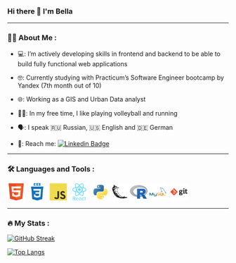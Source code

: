 ### Hi there 👋 I'm Bella 

---

### :woman_technologist: About Me :

- 💻: I’m actively developing skills in frontend and backend to be able to build fully functional web applications

- 🤓: Currently studying with Practicum’s Software Engineer bootcamp by Yandex (7th month out of 10)

- 🌐: Working as a GIS and Urban Data analyst 

- 🏃‍♀️: In my free time, I like playing volleyball and running 

- 🗣️: I speak 🇷🇺 Russian, 🇺🇸 English and 🇩🇪 German  
 
- 📩: Reach me: [![Linkedin Badge](https://img.shields.io/badge/LinkedIn-blue?style=for-the-badge&logo=linkedin&logoColor=white)](https://www.linkedin.com/in/bella-mironova-64b01a222/)

---

### :hammer_and_wrench: Languages and Tools :
<div>
  <img src="https://github.com/devicons/devicon/blob/master/icons/html5/html5-original.svg" title="HTML5" alt="HTML" width="40" height="40"/>&nbsp;
    <img src="https://github.com/devicons/devicon/blob/master/icons/css3/css3-plain-wordmark.svg"  title="CSS3" alt="CSS" width="40" height="40"/>&nbsp;
   <img src="https://github.com/devicons/devicon/blob/master/icons/javascript/javascript-original.svg" title="JavaScript" alt="JavaScript" width="40" height="40"/>&nbsp;
  <img src="https://github.com/devicons/devicon/blob/master/icons/react/react-original-wordmark.svg" title="React" alt="React" width="40" height="40"/>&nbsp;
    <img src="https://github.com/devicons/devicon/blob/master/icons/python/python-original.svg" title="Python" **alt="Python" width="40" height="40"/>
      <img src="https://github.com/devicons/devicon/blob/master/icons/flask/flask-original.svg" title="Flask" **alt="Flask" width="40" height="40"/>
        <img src="https://github.com/devicons/devicon/blob/master/icons/r/r-original.svg" title="R" **alt="R" width="40" height="40"/>
    <img src="https://github.com/devicons/devicon/blob/master/icons/mysql/mysql-original-wordmark.svg" title="MySQL"  alt="MySQL" width="40" height="40"/>&nbsp;
    <img src="https://github.com/devicons/devicon/blob/master/icons/git/git-original-wordmark.svg" title="Git" **alt="Git" width="40" height="40"/>
  
</div>

---

### :fire: My Stats :

[![GitHub Streak](https://github-readme-streak-stats.herokuapp.com/?user=belka-mironova)](https://git.io/streak-stats)

[![Top Langs](https://github-readme-stats.vercel.app/api/top-langs/?username=belka-mironova&layout=compact)](https://github.com/anuraghazra/github-readme-stats)

<!--
**belka-mironova/belka-mironova** is a ✨ _special_ ✨ repository because its `README.md` (this file) appears on your GitHub profile.

